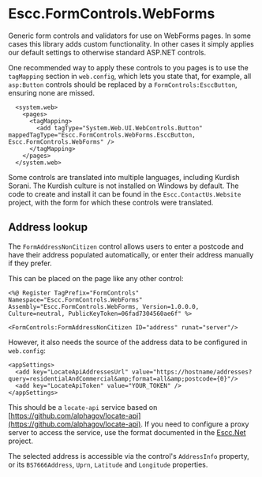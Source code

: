 # Escc.FormControls.WebForms

Generic form controls and validators for use on WebForms pages. In some cases this library adds custom functionality. In other cases it simply applies our default settings to otherwise standard ASP.NET controls.

One recommended way to apply these controls to you pages is to use the `tagMapping` section in `web.config`, which lets you state that, for example, all `asp:Button` controls should be replaced by a `FormControls:EsccButton`, ensuring none are missed.

	  <system.web>
	    <pages>
	      <tagMapping>
	        <add tagType="System.Web.UI.WebControls.Button" mappedTagType="Escc.FormControls.WebForms.EsccButton, Escc.FormControls.WebForms" />
	      </tagMapping>
	    </pages>
	  </system.web>

Some controls are translated into multiple languages, including Kurdish Sorani. The Kurdish culture is not installed on Windows by default. The code to create and install it can be found in the `Escc.ContactUs.Website` project, with the form for which these controls were translated.

## Address lookup

The `FormAddressNonCitizen` control allows users to enter a postcode and have their address populated automatically, or enter their address manually if they prefer.

This can be placed on the page like any other control:

    <%@ Register TagPrefix="FormControls" Namespace="Escc.FormControls.WebForms" Assembly="Escc.FormControls.WebForms, Version=1.0.0.0, Culture=neutral, PublicKeyToken=06fad7304560ae6f" %>
	
	<FormControls:FormAddressNonCitizen ID="address" runat="server"/> 

However, it also needs the source of the address data to be configured in `web.config`:

	<appSettings>
	  <add key="LocateApiAddressesUrl" value="https://hostname/addresses?query=residentialAndCommercial&amp;format=all&amp;postcode={0}"/>
	  <add key="LocateApiToken" value="YOUR_TOKEN" />
	</appSettings>

This should be a `locate-api` service based on [https://github.com/alphagov/locate-api](https://github.com/alphagov/locate-api). If you need to configure a proxy server to access the service, use the format documented in the [Escc.Net](https://github.com/east-sussex-county-council/Escc.Net) project.

The selected address is accessible via the control's `AddressInfo` property, or its `BS7666Address`, `Uprn`, `Latitude` and `Longitude` properties.